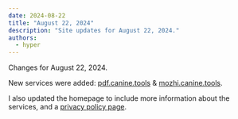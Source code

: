 ```yaml
---
date: 2024-08-22
title: "August 22, 2024"
description: "Site updates for August 22, 2024."
authors:
  - hyper
---
```

Changes for August 22, 2024.
<!-- more -->

New services were added: [pdf.canine.tools](https://pdf.canine.tools) & [mozhi.canine.tools](https://mozhi.canine.tools).

I also updated the homepage to include more information about the services, and a [privacy policy page](../../privacy/index.md).